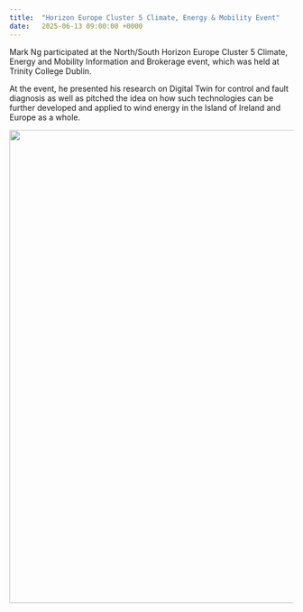 ```yaml
---
title:  "Horizon Europe Cluster 5 Climate, Energy & Mobility Event"
date:   2025-06-13 09:00:00 +0000
---
```


Mark Ng participated at the North/South Horizon Europe Cluster 5 Climate, Energy and Mobility Information and Brokerage event, which was held at Trinity College Dublin. 

At the event, he presented his research on Digital Twin for control and fault diagnosis as well as pitched the idea on how such technologies can be further developed and applied to wind energy in the Island of Ireland and Europe as a whole.

<img src="/assets/Figures/Horizon.jpeg" width="840"> 





